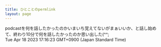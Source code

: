 ```yaml
---
title: ひとことのpermlink
layout: page
---
```

<div class="box" dt="1681805783958">
  podcastを何を話したかったのかいまいち覚えてないがまぁいいか、と話し始めて、終わり10分で何を話したかったのか思い出した(^^;
  <div class="content is-small">Tue Apr 18 2023 17:16:23 GMT+0900 (Japan Standard Time)</div>
</div>